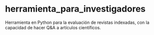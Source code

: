 # herramienta_para_investigadores
Herramienta en Python para la evaluación de revistas indexadas, con la capacidad de hacer Q&amp;A a artículos científicos.
